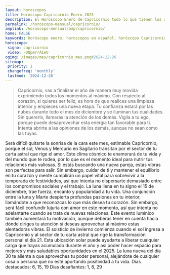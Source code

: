 ```yaml
---
layout: horoscopos
title: Horoscopo Capricornio Enero 2025
description: El Horóscopo Enero de Capricornio todo lo que tienen los astros preparados para este mes, amor, trabajo, familia. Todo sobre astrologia, tarot, predicciones. Horoscopo gratis en español, predicciones y astrología.
permalink: /horoscopo-mensual/capricornio/
amplink: /horoscopo-mensual/amp/capricornio/
home: FALSE
keywords: horóscopo enero, horoscopos en español, horóscopo Capricornio enero , horóscopo esperanza gracia, horoscop, horóscopos gratis, horoscopo Capricornio, Tarot, Astrologia, Zodíaco, Capricornio, horoscopo gratis, horoscopo del mes 
horoscopo:
 signo: capricornio
 video: -DQpmrrAIeU
ogimg: /images/mes/capricornio_mes.png#2024-12-26
sitemap:
 priority: 1
 changefreq: 'monthly'
 lastmod: '2024-12-26'
---
```



 > Capricornio, vas a finalizar el año de manera muy movida exprimiendo todos los momentos al máximo. Con respecto al corazón, si quieres ser feliz, es hora de que realices una limpieza interior y empieces una nueva etapa. Tu confianza estará por las nubes durante todo el mes de diciembre y se iluminan tus cualidades. Sin quererlo, llamarás la atención de los demás. Vigila a tu ego, porque puede desaprovechar esta energía tan favorable para ti. Intenta abrirte a las opiniones de los demás, aunque no sean como las tuyas.



Será difícil quitarte la sonrisa de la cara este mes, estimable Capricornio, porque el sol, Venus y Mercurio en Sagitario transitan por el sector de tu carta astral que rige el amor. Este clima cósmico te enamorará de tu vida y del mundo que te rodea, por lo que es el momento ideal para nutrir tus relaciones más valiosas. Si estás buscando una nueva pareja, estas vibras son perfectas para salir. Sin embargo, cuidar de ti y mantener el equilibrio en tu corazón y mente cumplirán un papel vital para sobrevivir a la temporada de festividades, así que intenta no dispersarte demasiado entre los compromisos sociales y el trabajo.
La luna llena en tu signo el 15 de diciembre, trae fuerza, encanto y popularidad a tu vida. Una conjunción entre la luna y Marte despierta profundas pasiones en tu interior, llamándote a que reconozcas lo que más desea tu corazón. Sin embargo, será fácil confundir lujuria con amor en este momento, así que intenta no adelantarte cuando se trata de nuevas relaciones. Este evento lumínico también aumentará tu motivación, aunque deberás tener en cuenta hacia dónde diriges tu atención si deseas aprovechar al máximo estas alentadoras vibras.
El solsticio de invierno comienza cuando el sol ingresa a Capricornio y al sector de tu carta astral que rige la transformación personal el día 21. Esta ubicación solar puede ayudarte a liberar cualquier carga que hayas acumulado durante el año y así poder hacer espacio para mejores y más saludables oportunidades en el 2025. La luna nueva del día 30 te alienta a que aproveches tu poder personal, alejándote de cualquier cosa o persona que no esté aportando positividad a tu vida.
Días destacados: 6, 15, 19
Días desafiantes: 1, 8, 29